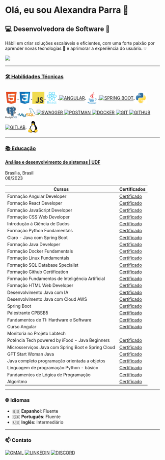 # Olá, eu sou Alexandra Parra 👋

## 💻 Desenvolvedora de Software 🌟
<p>Hábil em criar soluções escaláveis e eficientes, com uma forte paixão por aprender novas tecnologias 🌱 e aprimorar a experiência do usuário. 💡</p>
<div>
  <a href="https://github.com/AlexandraParra">
  <img height="180em" src="https://github-readme-stats.vercel.app/api/top-langs/?username=AlexandraParra&layout=compact&langs_count=7&theme=tokyonight"/>
</div>

---
### 🛠️ Habilidades Técnicas
<div style="display: inline_block"><br>
  <img align="center" alt="HTML" title="HTML" width="40" src="https://raw.githubusercontent.com/devicons/devicon/master/icons/html5/html5-original.svg">
  <img align="center" alt="CSS" title="CSS" width="40" src="https://raw.githubusercontent.com/devicons/devicon/master/icons/css3/css3-original.svg">
  <img align="center" alt="JS" title="JS" width="40" src="https://raw.githubusercontent.com/devicons/devicon/master/icons/javascript/javascript-original.svg">
  <img align="center" alt="REACT JS" title="REACT JS" width="40" src="https://raw.githubusercontent.com/devicons/devicon/master/icons/react/react-original-wordmark.svg">
  <img align="center" alt="ANGULAR" title="ANGULAR" width="50" src="https://js.devexpress.com/Content/Images/Frameworks/Angular.png">
  <img align="center" alt="JAVA" title="JAVA" width="40" src="https://raw.githubusercontent.com/devicons/devicon/master/icons/java/java-original.svg">
  <img align="center" alt="SPRING BOOT" title="SPRING BOOT" width="40" src="https://img.icons8.com/color/480w/spring-logo.png">
  <img align="center" alt="PYTHON" title="PYTHON" width="40" src="https://github.com/devicons/devicon/raw/master/icons/python/python-original.svg">
  <img align="center" alt="POSTGRESQL" title="POSTGRESQL" width="40" src="https://raw.githubusercontent.com/devicons/devicon/master/icons/postgresql/postgresql-original-wordmark.svg">
  <img align="center" alt="MYSQL" title="MYSQL" width="55" src="https://raw.githubusercontent.com/devicons/devicon/master/icons/mysql/mysql-original-wordmark.svg">
  <img align="center" alt="SWAGGER" title="SWAGGER" width="40" src="https://static-00.iconduck.com/assets.00/swagger-icon-1024x1024-09037v1r.png">
  <img align="center" alt="POSTMAN" title="POSTMAN" width="40" src="https://cdn.iconscout.com/icon/free/png-256/free-postman-logo-icon-download-in-svg-png-gif-file-formats--technology-social-media-company-brand-vol-5-pack-logos-icons-2945092.png?f=webp&w=256">
  <img align="center" alt="DOCKER" title="DOCKER" width="60" src="https://miro.medium.com/v2/resize:fit:336/0*rmv6pZTW2hfP2XYd.png">
  <img align="center" alt="GIT" title="GIT" width="40" src="https://i0.wp.com/www.nosinmiubuntu.com/wp-content/uploads/2012/06/git.png?resize=400%2C270&ssl=1">
  <img align="center" alt="GITHUB" title="GITHUB" width="55" src="https://user-images.githubusercontent.com/25181517/192108374-8da61ba1-99ec-41d7-80b8-fb2f7c0a4948.png">
  <img align="center" alt="GITLAB" title="GITLAB" width="55" src="https://cdn4.iconfinder.com/data/icons/logos-and-brands/512/144_Gitlab_logo_logos-512.png">
  <img align="center" alt="LINUX" title="LINUX" width="40" src="https://raw.githubusercontent.com/devicons/devicon/master/icons/linux/linux-original.svg">
</div>

---
### 📚 Educação

#### Análise e desenvolvimento de sistemas | [UDF](https://www.udf.edu.br/)
Brasília, Brasil  
08/2023

| Cursos | Certificados |
|------- |------------- |
|Formação Angular Developer | [Certificado](https://hermes.dio.me/certificates/A8FRAUSZ.pdf)|
|Formação React Developer | [Certificado](https://hermes.dio.me/certificates/JJTYFOSI.pdf)|
|Formação JavaScript Developer | [Certificado](https://hermes.dio.me/certificates/QMLBASTV.pdf)|
|Formação CSS Web Developer | [Certificado](https://hermes.dio.me/certificates/ZHSOQWXN.pdf)|
|Introdução à Ciência de Dados | [Certificado](https://www.linkedin.com/in/alexandrampr/overlay/1733245845716/single-media-viewer/?profileId=ACoAADeqaCEBu4gvG5I3Wk3cdbIL1foEtut0KHc)|
|Formação Python Fundamentals | [Certificado](https://hermes.dio.me/certificates/DQXPZMUF.pdf)|
|Claro - Java com Spring Boot | [Certificado](https://hermes.dio.me/certificates/CERA8AQ7.pdf)|
|Formação Java Developer | [Certificado](https://hermes.dio.me/certificates/3IKJN9YN.pdf)|
|Formação Docker Fundamentals | [Certificado](https://hermes.dio.me/certificates/ECEARQG4.pdf)|
|Formação Linux Fundamentals | [Certificado](https://hermes.dio.me/certificates/V0TXF3KO.pdf)|
|Formação SQL Database Specialist | [Certificado](https://hermes.dio.me/certificates/E1KSFHZO.pdf)|
|Formação Github Certification | [Certificado](https://hermes.dio.me/certificates/IIT5E9D7.pdf)|
|Formação Fundamentos de Inteligência Artificial | [Certificado](https://hermes.dio.me/certificates/GRZ1GTBP.pdf)|
|Formação HTML Web Developer | [Certificado](https://hermes.dio.me/certificates/XOJNCICL.pdf)|
|Desenvolvimento Java com IA | [Certificado](https://hermes.dio.me/certificates/SQW8VSX2.pdf)|
|Desenvolvimento Java com Cloud AWS | [Certificado](https://hermes.dio.me/certificates/1D01487A.pdf)|
|Spring Boot | [Certificado](https://hermes.dio.me/certificates/BDD878D7.pdf)|
|Palestrante CPBSB5 | [Certificado](https://www.linkedin.com/in/alexandrampr/details/certifications/1733243755485/single-media-viewer/?profileId=ACoAADeqaCEBu4gvG5I3Wk3cdbIL1foEtut0KHc)|
|Fundamentos de TI: Hardware e Software | [Certificado](https://lms.ev.org.br/mpls/Web/Lms/Student/PrintCertificateDownload.ashx?uid=7761015&p=H%252b2jOZc0Hq%252fw1%252bDK2KT507AA0IzsYULv)|
|Curso Angular | [Certificado](https://www.udemy.com/certificate/UC-318d5d88-f406-42ad-8b9e-74f55565c273/)|
|Monitoria no Projeto Labtech | |
|Potência Tech powered by iFood - Java Beginners | [Certificado](https://hermes.dio.me/certificates/85818D21.pdf)|
|Microsserviços Java com Spring Boot e Spring Cloud | [Certificado](https://www.udemy.com/certificate/UC-e375ed2e-0795-413d-807f-a5351081f450/)|
|GFT Start Woman Java | [Certificado](https://hermes.dio.me/certificates/0A87E1CD.pdf)|
|Java completo programação orientada a objetos | [Certificado](https://www.udemy.com/certificate/UC-ea85f396-6e53-4d23-944e-2b0499c080bb/)|
|Linguagem de programação Python - básico | [Certificado](https://lms.ev.org.br/mpls/Web/Lms/Student/PrintCertificateDownload.ashx?uid=7761015&p=H%252b2jOZc0Hq%252bf%252bUP5Qysyg%252bRyQ0IxcdCw)|
|Fundamentos de Lógica de Programação | [Certificado](https://lms.ev.org.br/mpls/Web/Lms/Student/PrintCertificateDownload.ashx?uid=7761015&p=H%252b2jOZc0Hq%252frIAB%252f54aPrwNhmZ4y3iUp)|
|Algoritmo | [Certificado](https://www.cursoemvideo.com/validacao-de-certificado/?codigo=41BA7-6297-3)|

---

### 🌐 Idiomas

- 🇪🇸 **Espanhol**: Fluente
- 🇧🇷 **Português**: Fluente
- 🇺🇸 **Inglês**: Intermediário

---

### 📫 Contato

<div>
  <a href = "mailto:diana00suarez@gmail.com"><img alt="GMAIL" title="GMAIL" width="40" src="https://upload.wikimedia.org/wikipedia/commons/thumb/7/7e/Gmail_icon_%282020%29.svg/1280px-Gmail_icon_%282020%29.svg.png"/></a>
  <a href="https://www.linkedin.com/in/alexandrampr" target="_blank"><img alt="LINKEDIN" title="LINKEDIN" width="40" src="https://raw.githubusercontent.com/rahuldkjain/github-profile-readme-generator/master/src/images/icons/Social/linked-in-alt.svg"/></a>
  <a href = "https://discord.com/channels/alexandraparra"><img alt="DISCORD" title="DISCORD" width="40" src="https://cdn.prod.website-files.com/6257adef93867e50d84d30e2/636e0a6a49cf127bf92de1e2_icon_clyde_blurple_RGB.png"/></a>
</div>
